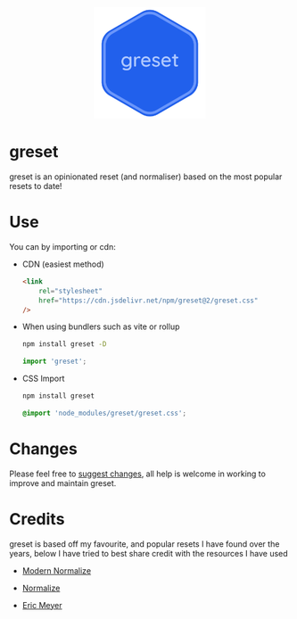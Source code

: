 <div align="center">
    <img src="assets/greset.png" width="200px" />
</div>

# greset

greset is an opinionated reset (and normaliser) based on the most popular resets to date!

# Use

You can by importing or cdn:

-   CDN (easiest method)

    ```html
    <link
        rel="stylesheet"
        href="https://cdn.jsdelivr.net/npm/greset@2/greset.css"
    />
    ```

-   When using bundlers such as vite or rollup

    ```bash
    npm install greset -D
    ```

    ```js
    import 'greset';
    ```

-   CSS Import
    
    ```bash
    npm install greset
    ```

    ```css
    @import 'node_modules/greset/greset.css';
    ```

# Changes

Please feel free to [suggest changes](https://github.com/ghostdevv/greset/issues/new), all help is welcome in working to improve and maintain greset.

# Credits

greset is based off my favourite, and popular resets I have found over the years, below I have tried to best share credit with the resources I have used

- [Modern Normalize](https://www.npmjs.com/package/modern-normalize)

- [Normalize](https://www.npmjs.com/package/normalize.css)

- [Eric Meyer](https://meyerweb.com/eric/tools/css/reset/)
